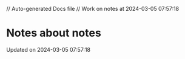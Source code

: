 // Auto-generated Docs file
// Work on notes at 2024-03-05 07:57:18
# Notes about notes
Updated on 2024-03-05 07:57:18
